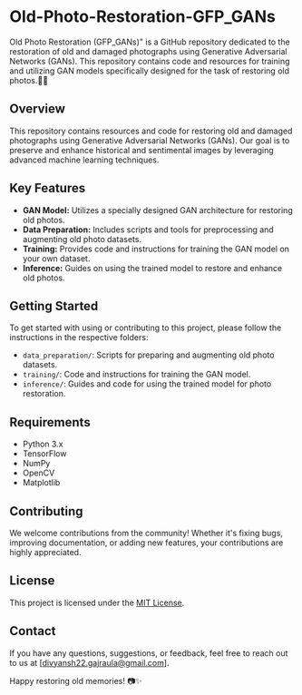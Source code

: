 # Old-Photo-Restoration-GFP_GANs 
Old Photo Restoration (GFP_GANs)" is a GitHub repository dedicated to the restoration of old and damaged photographs using Generative Adversarial Networks (GANs). This repository contains code and resources for training and utilizing GAN models specifically designed for the task of restoring old photos.💭🚀

## Overview

This repository contains resources and code for restoring old and damaged photographs using Generative Adversarial Networks (GANs). Our goal is to preserve and enhance historical and sentimental images by leveraging advanced machine learning techniques.

## Key Features

- **GAN Model:** Utilizes a specially designed GAN architecture for restoring old photos.
- **Data Preparation:** Includes scripts and tools for preprocessing and augmenting old photo datasets.
- **Training:** Provides code and instructions for training the GAN model on your own dataset.
- **Inference:** Guides on using the trained model to restore and enhance old photos.

## Getting Started

To get started with using or contributing to this project, please follow the instructions in the respective folders:

- `data_preparation/`: Scripts for preparing and augmenting old photo datasets.
- `training/`: Code and instructions for training the GAN model.
- `inference/`: Guides and code for using the trained model for photo restoration.

## Requirements

- Python 3.x
- TensorFlow
- NumPy
- OpenCV
- Matplotlib

## Contributing

We welcome contributions from the community! Whether it's fixing bugs, improving documentation, or adding new features, your contributions are highly appreciated. 

## License

This project is licensed under the [MIT License](LICENSE).

## Contact

If you have any questions, suggestions, or feedback, feel free to reach out to us at [divyansh22.gajraula@gmail.com].

Happy restoring old memories! 📷✨
